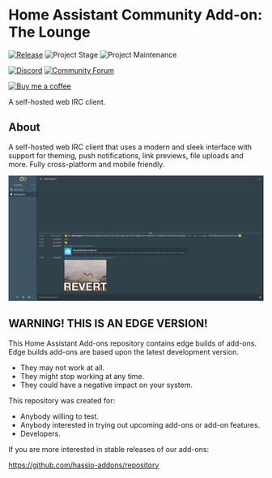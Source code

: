 # Home Assistant Community Add-on: The Lounge

[![Release][release-shield]][release] ![Project Stage][project-stage-shield] ![Project Maintenance][maintenance-shield]

[![Discord][discord-shield]][discord] [![Community Forum][forum-shield]][forum]

[![Buy me a coffee][buymeacoffee-shield]][buymeacoffee]

A self-hosted web IRC client.

## About

A self-hosted web IRC client that uses a modern and sleek interface with
 support for theming, push notifications, link previews, file uploads and
 more. Fully cross-platform and mobile friendly.

![Screenshot][screenshot]

## WARNING! THIS IS AN EDGE VERSION!

This Home Assistant Add-ons repository contains edge builds of add-ons.
Edge builds add-ons are based upon the latest development version.

- They may not work at all.
- They might stop working at any time.
- They could have a negative impact on your system.

This repository was created for:

- Anybody willing to test.
- Anybody interested in trying out upcoming add-ons or add-on features.
- Developers.

If you are more interested in stable releases of our add-ons:

<https://github.com/hassio-addons/repository>


[buymeacoffee-shield]: https://www.buymeacoffee.com/assets/img/guidelines/download-assets-sm-2.svg
[buymeacoffee]: https://www.buymeacoffee.com/timmo
[discord-shield]: https://img.shields.io/discord/478094546522079232.svg
[discord]: https://discord.me/hassioaddons
[forest-theme]: https://raw.githubusercontent.com/timmo001/thelounge/master/docs/resources/forest-theme.png
[forum-shield]: https://img.shields.io/badge/community-forum-brightgreen.svg
[forum]: https://community.home-assistant.io/?u=timmo001
[hass]: https://www.home-assistant.io/
[maintenance-shield]: https://img.shields.io/maintenance/yes/2023.svg
[midnight-theme]: https://raw.githubusercontent.com/timmo001/thelounge/master/docs/resources/midnight-theme.png
[more-info-light]: https://raw.githubusercontent.com/timmo001/thelounge/master/docs/resources/more-info-light.png
[project-stage-shield]: https://img.shields.io/badge/project%20stage-production%20ready-brightgreen.svg
[release-shield]: https://img.shields.io/badge/version-cd4702b-blue.svg
[release]: https://github.com/hassio-addons/addon-thelounge/tree/cd4702b
[screenshot]: https://raw.githubusercontent.com/hassio-addons/addon-thelounge/master/images/screenshot.png
[thelounge]: https://github.com/timmo001/thelounge